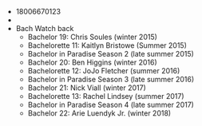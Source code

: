 - 18006670123
-
- Bach Watch back
	- Bachelor 19: Chris Soules (winter 2015)
	- Bachelorette 11: Kaitlyn Bristowe (Summer 2015)
	- Bachelor in Paradise Season 2 (late summer 2015)
	- Bachelor 20: Ben Higgins (winter 2016)
	- Bachelorette 12: JoJo Fletcher (summer 2016)
	- Bachelor in Paradise Season 3 (late summer 2016)
	- Bachelor 21: Nick Viall (winter 2017)
	- Bachelorette 13: Rachel Lindsey (summer 2017)
	- Bachelor in Paradise Season 4 (late summer 2017)
	- Bachelor 22: Arie Luendyk Jr. (winter 2018)